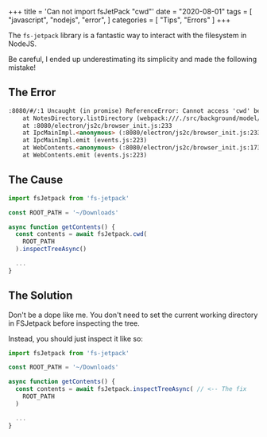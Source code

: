 +++
title = 'Can not import fsJetPack "cwd"'
date = "2020-08-01"
tags = [
  "javascript",
  "nodejs",
  "error",
]
categories = [
  "Tips",
  "Errors"
]
+++

The `fs-jetpack` library is a fantastic way to interact with the filesystem in NodeJS.

Be careful, I ended up underestimating its simplicity and made the following mistake!

<!--more-->

## The Error

```html
:8080/#/:1 Uncaught (in promise) ReferenceError: Cannot access 'cwd' before initialization
    at NotesDirectory.listDirectory (webpack:///./src/background/model/notes-directory.js?:16)
    at :8080/electron/js2c/browser_init.js:233
    at IpcMainImpl.<anonymous> (:8080/electron/js2c/browser_init.js:233)
    at IpcMainImpl.emit (events.js:223)
    at WebContents.<anonymous> (:8080/electron/js2c/browser_init.js:173)
    at WebContents.emit (events.js:223)
```

## The Cause

```javascript
import fsJetpack from 'fs-jetpack'

const ROOT_PATH = '~/Downloads'

async function getContents() {
  const contents = await fsJetpack.cwd(
    ROOT_PATH
  ).inspectTreeAsync()

  ...
}
```

## The Solution

Don't be a dope like me. You don't need to set the current working directory in
FSJetpack before inspecting the tree.

Instead, you should just inspect it like so:

```javascript
import fsJetpack from 'fs-jetpack'

const ROOT_PATH = '~/Downloads'

async function getContents() {
  const contents = await fsJetpack.inspectTreeAsync( // <-- The fix
    ROOT_PATH
  )

  ...
}
```